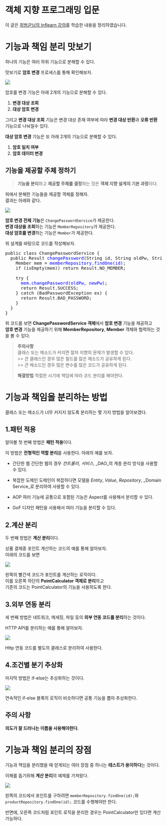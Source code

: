 # 객체 지향 프로그래밍 입문
이 글은 [최범균님의 Inflearn 강의](https://www.inflearn.com/course/%EA%B0%9D%EC%B2%B4-%EC%A7%80%ED%96%A5-%ED%94%84%EB%A1%9C%EA%B7%B8%EB%9E%98%EB%B0%8D-%EC%9E%85%EB%AC%B8/dashboard)를 학습한 내용을 정리하였습니다.

# 기능과 책임 분리 맛보기

하나의 기능은 여러 하위 기능으로 분해할 수 있다.

맛보기로 **암호 변경** 프로세스를 통해 확인해보자.

![](https://images.velog.io/images/hansoleee/post/62a51b68-796c-4dac-8698-4df219cb1ffe/%EA%B8%B0%EB%8A%A5%EB%B6%84%EB%A6%AC%EC%98%8801.png)

암호를 변경 기능은 아래 2개의 기능으로 분해할 수 있다.

1. **변경 대상 조회**
2. **대상 암호 변경**

그리고 **변경 대상 조회** 기능은 변경 대상 존재 여부에 따라 **변경 대상 반환**과 **오류 반환** 기능으로 나눠질수 있다.

**대상 암호 변경** 기능은 또 아래 2개의 기능으로 분해할 수 있다.

1. **암호 일치 여부**
2. **암호 데이터 변경**

## 기능을 제공할 주체 정하기

> **기능을 분리**하고 **제공할 주체를 결정**하는 것은 **객체 지향 설계의 기본 과정**이다.

위에서 분해한 기능들을 제공할 객체를 정해자.  
결과는 아래와 같다.

![](https://images.velog.io/images/hansoleee/post/82bb724b-8b9d-4f1e-b763-30a7169ba952/%EA%B8%B0%EB%8A%A5%EC%A3%BC%EC%B2%B4%EC%84%A0%EC%A0%9501.png)

**암호 변경 전체 기능**은 `ChangePasswordService`가 제공한다.  
**변경 대상을 조회**하는 기능은 `MemberRepository`가 제공한다.  
**대상 암호를 변경**하는 기능은 `Member`가 제공한다.

위 설계를 바탕으로 코드를 작성해보자.

<pre>
public class ChangePasswordService {
  public Result <span style="color:blue">changePassword</span>(String id, String oldPw, String newPw) {
    Member mem = <span style="color:blue">memberRepository.findOne(id)</span>;
    if (isEmpty(mem)) return Result.NO_MEMBER;
    
    try {
      <span style="color:blue">mem.changePassword(oldPw, newPw)</span>;
      return Result.SUCCESS;
    } catch (BadPasswordException ex) {
      return Result.BAD_PASSWORD;
    }
  }
}
</pre>

위 코드를 보면 **ChangePasswordService 객체**에서 **암호 변경** 기능을 제공하고  
**암호 변경** 기능을 제공하기 위해 **MemberRepository**, **Member** 객체와 협력하는 것을 볼 수 있다.

> **주의사항**  
> 클래스 또는 메소드가 커지면 절차 지향의 문제가 발생할 수 있다.  
> \>\> 큰 클래스인 경우 많은 필드를 많은 메소드가 공유하게 된다.    
> \>\> 큰 메소드인 경우 많은 변수를 많은 코드가 공유하게 된다.
>
> **해결방법**
> 적절한 시기에 책임에 따라 코드 분리를 해야한다.

# 기능과 책임을 분리하는 방법

클래스 또는 메소드가 너무 커지지 않도록 분리하는 몇 가지 방법을 알아보겠다.

## 1.패턴 적용

알아볼 첫 번째 방법은 **패턴 적용**이다.

이 방법은 **전형적인 역할 분리**를 사용한다.
아래의 예를 보자.

- 간단한 웹
  간단한 웹의 경우 _컨트롤러_, _서비스_, _DAO_의 계층 분리 방식을 사용할 수 있다.

- 복잡한 도메인
  도메인이 복잡하다면 모델을 _Entity_, _Value_, _Repository_, _Domain Service_로 분리하여 사용할 수 있다.

- AOP
  여러 기능에 공통으로 포함된 기능은 Aspect를 사용해서 분리할 수 있다.

- GoF
  디자인 패턴을 사용해서 여러 기능을 분리할 수 있다.

## 2.계산 분리

두 번째 방법은 **계산 분리**이다.

상품 결제중 포인트 계산하는 코드의 예를 통해 알아보자.  
아래의 코드를 보면

![](https://images.velog.io/images/hansoleee/post/bba310c7-ee74-4e0c-b2a7-54fa0065d5c9/%EA%B3%84%EC%82%B0%EB%B6%84%EB%A6%AC01.png)

왼쪽의 빨간색 코드가 포인트를 계산하는 로직이다.  
이를 오른쪽 하단의 **PointCalculator 객체로 분리**하고  
기존의 코드는 PointCalculator의 기능을 사용하도록 한다.

## 3.외부 연동 분리

세 번째 방법은 네트워크, 메세징, 파일 등의 **외부 연동 코드를 분리**하는 것이다.

HTTP API를 분리하는 예를 통해 알아보자.

![](https://images.velog.io/images/hansoleee/post/9dde57e7-f70f-406d-9f8f-787394433907/%EC%97%B0%EB%8F%99%EB%B6%84%EB%A6%AC01.png)

Http 연동 코드를 별도의 클래스로 분리하여 사용한다.

## 4.조건별 분기 추상화

마지막 방법은 if-else는 추상화하는 것이다.

![](https://images.velog.io/images/hansoleee/post/af209c1d-1738-46fa-be66-842bfdbe8c6d/%EC%A1%B0%EA%B1%B4%EB%B6%84%EA%B8%B0%EC%B6%94%EC%83%81%ED%99%9401.png)

연속적인 if-else 블록의 로직이 비슷하다면 공통 기능을 뽑아 추상화한다.

## 주의 사항

**의도가 잘 드러나는 이름을 사용해야한다.**

# 기능과 책임 분리의 장점

기능과 책임을 분리했을 때 얻게되는 여러 장점 중 하나는 **테스트가 용이하다**는 것이다.

이해를 돕기위해 **계산 분리**의 예제를 가져왔다.

![](https://images.velog.io/images/hansoleee/post/7e848a6d-8d7e-4399-97e4-bf0214b01147/%EC%97%AD%ED%95%A0%EB%B6%84%EB%A6%AC%EC%99%80%ED%85%8C%EC%8A%A4%ED%8A%B801.png)

왼쪽의 코드에서 포인트를 구하려면 `memberRepository.findOne(id);`와 `productRepository.findOne(id);` 코드를 수행해야만 한다.

반면에, 오른쪽 코드처럼 포인트 로직을 분리한 경우는 PointCalculator만 있다면 계산 가능하다.

